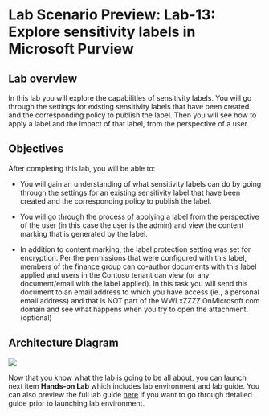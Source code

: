 # Lab Scenario Preview: Lab-13: Explore sensitivity labels in Microsoft Purview

## Lab overview

In this lab you will explore the capabilities of sensitivity labels. You will go through the settings for existing sensitivity labels that have been created and the corresponding policy to publish the label. Then you will see how to apply a label and the impact of that label, from the perspective of a user.

## Objectives

After completing this lab, you will be able to:

- You will gain an understanding of what sensitivity labels can do by going through the settings for an existing sensitivity label that have been created and the corresponding policy to publish the label.

- You will go through the process of applying a label from the perspective of the user (in this case the user is the admin) and view the content marking that is generated by the label.

-  In addition to content marking, the label protection setting was set for encryption. Per the permissions that were configured with this label, members of the finance group can co-author documents with this label applied and users in the Contoso tenant can view (or any document/email with the label applied). In this task you will send this document to an email address to which you have access (ie., a personal email address) and that is NOT part of the WWLxZZZZ.OnMicrosoft.com domain and see what happens when you try to open the attachment. (optional)


## Architecture Diagram

![](../images/.png)

Now that you know what the lab is going to be all about, you can launch next item **Hands-on Lab** which includes lab environment and lab guide. You can also preview the full lab guide [here]() if you want to go through detailed guide prior to launching lab environment.  